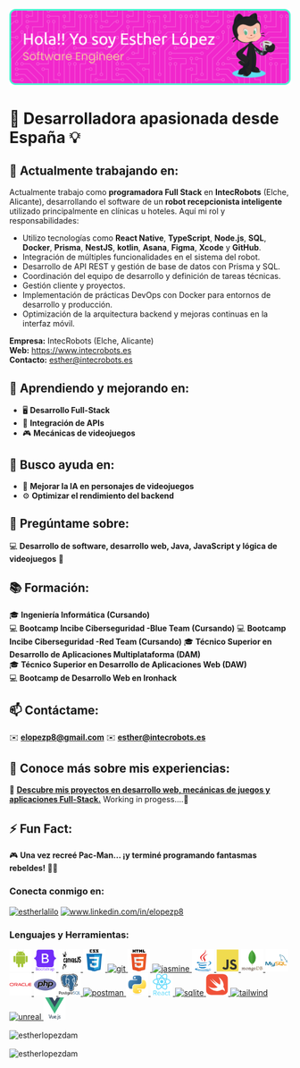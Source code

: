 ![Header](./myheader.png)

# 🚀 **Desarrolladora apasionada desde España** 💡  

## 🔭 **Actualmente trabajando en:**

Actualmente trabajo como **programadora Full Stack** en **IntecRobots** (Elche, Alicante), desarrollando el software de un **robot recepcionista inteligente** utilizado principalmente en clínicas u hoteles. Aquí mi rol y responsabilidades:

- Utilizo tecnologías como **React Native**, **TypeScript**, **Node.js**, **SQL**, **Docker**, **Prisma**, **NestJS**, **kotlin**, **Asana**, **Figma**, **Xcode** y **GitHub**.
- Integración de múltiples funcionalidades en el sistema del robot.
- Desarrollo de API REST y gestión de base de datos con Prisma y SQL.
- Coordinación del equipo de desarrollo y definición de tareas técnicas.
- Gestión cliente y proyectos.
- Implementación de prácticas DevOps con Docker para entornos de desarrollo y producción.
- Optimización de la arquitectura backend y mejoras continuas en la interfaz móvil.

**Empresa:** IntecRobots (Elche, Alicante)  
**Web:** https://www.intecrobots.es  
**Contacto:** esther@intecrobots.es

## 🌱 **Aprendiendo y mejorando en:**  
- 🖥 **Desarrollo Full-Stack**  
- 🔗 **Integración de APIs**  
- 🎮 **Mecánicas de videojuegos**  

## 🤝 **Busco ayuda en:**  
- 🧠 **Mejorar la IA en personajes de videojuegos**  
- ⚙️ **Optimizar el rendimiento del backend**  

## 💬 **Pregúntame sobre:**  
💻 **Desarrollo de software, desarrollo web, Java, JavaScript y lógica de videojuegos** 🚀  

## 📚 **Formación:**  
🎓 **Ingeniería Informática (Cursando)**  
💻 **Bootcamp Incibe Ciberseguridad -Blue Team (Cursando)**
💻 **Bootcamp Incibe Ciberseguridad -Red Team (Cursando)**
🎓 **Técnico Superior en Desarrollo de Aplicaciones Multiplataforma (DAM)**  
🎓 **Técnico Superior en Desarrollo de Aplicaciones Web (DAW)**  
💻 **Bootcamp de Desarrollo Web en Ironhack**  

## 📫 **Contáctame:**  
✉️ **elopezp8@gmail.com**
✉️ **esther@intecrobots.es**

## 📄 **Conoce más sobre mis experiencias:**  
🔗 [**Descubre mis proyectos en desarrollo web, mecánicas de juegos y aplicaciones Full-Stack.**](#)   Working in progess....🚀  

## ⚡ **Fun Fact:**  
🎮 **Una vez recreé Pac-Man… ¡y terminé programando fantasmas rebeldes!** 👻😂  

<h3 align="left">Conecta conmigo en:</h3>
<p align="left">
<a href="https://twitter.com/estherlalilo" target="blank"><img align="center" src="https://raw.githubusercontent.com/rahuldkjain/github-profile-readme-generator/master/src/images/icons/Social/twitter.svg" alt="estherlalilo" height="30" width="40" /></a>
<a href="https:///www.linkedin.com/in/elopezp8" target="blank"><img align="center" src="https://raw.githubusercontent.com/rahuldkjain/github-profile-readme-generator/master/src/images/icons/Social/linked-in-alt.svg" alt="www.linkedin.com/in/elopezp8" height="30" width="40" /></a>
</p>

<h3 align="left">Lenguajes y Herramientas:</h3>
<p align="left"> <a href="https://developer.android.com" target="_blank" rel="noreferrer"> <img src="https://raw.githubusercontent.com/devicons/devicon/master/icons/android/android-original-wordmark.svg" alt="android" width="40" height="40"/> </a> <a href="https://getbootstrap.com" target="_blank" rel="noreferrer"> <img src="https://raw.githubusercontent.com/devicons/devicon/master/icons/bootstrap/bootstrap-plain-wordmark.svg" alt="bootstrap" width="40" height="40"/> </a> <a href="https://canvasjs.com" target="_blank" rel="noreferrer"> <img src="https://raw.githubusercontent.com/Hardik0307/Hardik0307/master/assets/canvasjs-charts.svg" alt="canvasjs" width="40" height="40"/> </a> <a href="https://www.w3schools.com/css/" target="_blank" rel="noreferrer"> <img src="https://raw.githubusercontent.com/devicons/devicon/master/icons/css3/css3-original-wordmark.svg" alt="css3" width="40" height="40"/> </a> <a href="https://git-scm.com/" target="_blank" rel="noreferrer"> <img src="https://www.vectorlogo.zone/logos/git-scm/git-scm-icon.svg" alt="git" width="40" height="40"/> </a> <a href="https://www.w3.org/html/" target="_blank" rel="noreferrer"> <img src="https://raw.githubusercontent.com/devicons/devicon/master/icons/html5/html5-original-wordmark.svg" alt="html5" width="40" height="40"/> </a> <a href="https://jasmine.github.io/" target="_blank" rel="noreferrer"> <img src="https://www.vectorlogo.zone/logos/jasmine/jasmine-icon.svg" alt="jasmine" width="40" height="40"/> </a> <a href="https://www.java.com" target="_blank" rel="noreferrer"> <img src="https://raw.githubusercontent.com/devicons/devicon/master/icons/java/java-original.svg" alt="java" width="40" height="40"/> </a> <a href="https://developer.mozilla.org/en-US/docs/Web/JavaScript" target="_blank" rel="noreferrer"> <img src="https://raw.githubusercontent.com/devicons/devicon/master/icons/javascript/javascript-original.svg" alt="javascript" width="40" height="40"/> </a> <a href="https://www.mongodb.com/" target="_blank" rel="noreferrer"> <img src="https://raw.githubusercontent.com/devicons/devicon/master/icons/mongodb/mongodb-original-wordmark.svg" alt="mongodb" width="40" height="40"/> </a> <a href="https://www.mysql.com/" target="_blank" rel="noreferrer"> <img src="https://raw.githubusercontent.com/devicons/devicon/master/icons/mysql/mysql-original-wordmark.svg" alt="mysql" width="40" height="40"/> </a> <a href="https://www.oracle.com/" target="_blank" rel="noreferrer"> <img src="https://raw.githubusercontent.com/devicons/devicon/master/icons/oracle/oracle-original.svg" alt="oracle" width="40" height="40"/> </a> <a href="https://www.php.net" target="_blank" rel="noreferrer"> <img src="https://raw.githubusercontent.com/devicons/devicon/master/icons/php/php-original.svg" alt="php" width="40" height="40"/> </a> <a href="https://www.postgresql.org" target="_blank" rel="noreferrer"> <img src="https://raw.githubusercontent.com/devicons/devicon/master/icons/postgresql/postgresql-original-wordmark.svg" alt="postgresql" width="40" height="40"/> </a> <a href="https://postman.com" target="_blank" rel="noreferrer"> <img src="https://www.vectorlogo.zone/logos/getpostman/getpostman-icon.svg" alt="postman" width="40" height="40"/> </a> <a href="https://www.python.org" target="_blank" rel="noreferrer"> <img src="https://raw.githubusercontent.com/devicons/devicon/master/icons/python/python-original.svg" alt="python" width="40" height="40"/> </a> <a href="https://reactjs.org/" target="_blank" rel="noreferrer"> <img src="https://raw.githubusercontent.com/devicons/devicon/master/icons/react/react-original-wordmark.svg" alt="react" width="40" height="40"/> </a> <a href="https://www.sqlite.org/" target="_blank" rel="noreferrer"> <img src="https://www.vectorlogo.zone/logos/sqlite/sqlite-icon.svg" alt="sqlite" width="40" height="40"/> </a> <a href="https://developer.apple.com/swift/" target="_blank" rel="noreferrer"> <img src="https://raw.githubusercontent.com/devicons/devicon/master/icons/swift/swift-original.svg" alt="swift" width="40" height="40"/> </a> <a href="https://tailwindcss.com/" target="_blank" rel="noreferrer"> <img src="https://www.vectorlogo.zone/logos/tailwindcss/tailwindcss-icon.svg" alt="tailwind" width="40" height="40"/> </a> <a href="https://unrealengine.com/" target="_blank" rel="noreferrer"> <img src="https://raw.githubusercontent.com/kenangundogan/fontisto/036b7eca71aab1bef8e6a0518f7329f13ed62f6b/icons/svg/brand/unreal-engine.svg" alt="unreal" width="40" height="40"/> </a> <a href="https://vuejs.org/" target="_blank" rel="noreferrer"> <img src="https://raw.githubusercontent.com/devicons/devicon/master/icons/vuejs/vuejs-original-wordmark.svg" alt="vuejs" width="40" height="40"/> </a> </p>

<p><img align="center" src="https://github-readme-stats.vercel.app/api/top-langs?username=estherlopezdam&show_icons=true&locale=en&layout=compact" alt="estherlopezdam" /></p>

<p><img align="center" src="https://github-readme-streak-stats.herokuapp.com/?user=estherlopezdam&" alt="estherlopezdam" /></p>
